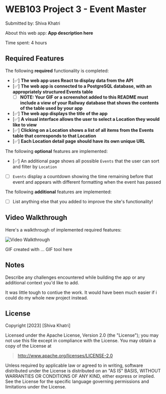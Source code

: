 

# WEB103 Project 3 - Event Master

Submitted by: Shiva Khatri

About this web app: **App description here**

Time spent: 4 hours

## Required Features

The following **required** functionality is completed:

<!-- Make sure to check off completed functionality below -->

- [✅] **The web app uses React to display data from the API**
- [✅] **The web app is connected to a PostgreSQL database, with an appropriately structured Events table**
  - [ ] **NOTE: Your GIF or a screenshot added to this README must include a view of your Railway database that shows the contents of the table used by your app**
- [✅] **The web app displays the title of the app**
- [✅] **A visual interface allows the user to select a Location they would like to view**
- [✅] **Clicking on a Location shows a list of all items from the Events table that corresponds to that Location**
- [✅] **Each Location detail page should have its own unique URL**

The following **optional** features are implemented:

- [✅] An additional page shows all possible `Events` that the user can sort and filter by `Location`
- [ ] `Events` display a countdown showing the time remaining before that event and appears with different formatting when the event has passed

The following **additional** features are implemented:

- [ ] List anything else that you added to improve the site's functionality!

## Video Walkthrough

Here's a walkthrough of implemented required features:

<img src='http://i.imgur.com/link/to/your/gif/file.gif' title='Video Walkthrough' width='' alt='Video Walkthrough' />

<!-- Replace this with whatever GIF tool you used! -->
GIF created with ...  GIF tool here
<!-- Recommended tools:
[Kap](https://getkap.co/) for macOS
[ScreenToGif](https://www.screentogif.com/) for Windows
[peek](https://github.com/phw/peek) for Linux. -->

## Notes

Describe any challenges encountered while building the app or any additional context you'd like to add.

It was little tough to contiue the work. It would have been much easier if i could do my whole new project instead.


## License

Copyright [2023] [Shiva Khatri]

Licensed under the Apache License, Version 2.0 (the "License"); you may not use this file except in compliance with the License. You may obtain a copy of the License at

> http://www.apache.org/licenses/LICENSE-2.0

Unless required by applicable law or agreed to in writing, software distributed under the License is distributed on an "AS IS" BASIS, WITHOUT WARRANTIES OR CONDITIONS OF ANY KIND, either express or implied. See the License for the specific language governing permissions and limitations under the License.
